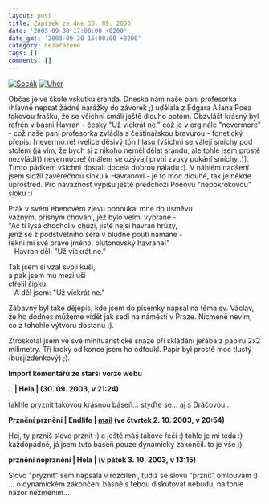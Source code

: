 ```yaml
---
layout: post
title: Zápisek ze dne 30. 09. 2003
date: '2003-09-30 17:00:00 +0200'
date_gmt: '2003-09-30 15:00:00 +0200'
category: nezařazené
tags: []
comments: []
---
```

<p>
<div >  <a href="/%base_url%/assets/old-images/socak.jpg"><img alt="Socák" src="%base_url%/assets/old-images/socak.jpg"></a>  <a href="/%base_url%/assets/old-images/uhrik.jpg"><img alt="Uher" src="%base_url%/assets/old-images/uhrik.jpg"></a>  </div>
<p>Občas je ve škole vskutku sranda. Dneska nám naše paní profesorka (hlavně nepsat žádné narážky do závorek ;)  udělala z Edgara Allana Poea takovou frašku, že se všichni smáli ještě dlouho potom. Obzvlášť krásný byl  refrén v básni Havran - česky "Už víckrát ne." což je v orginále "nevermore" - což naše paní profesorka  zvládla s češtinářskou bravurou - fonetický přepis: [nevermo:re! (velice děsivý tón hlasu (všichni se válejí  smíchy pod stolem (já vím, že bych si z nikoho neměl dělat srandu, ale tohle jsem prostě nezvlád))) nevermo::re!  (málem se ozývají první zvuky pukání smíchy..)]. Tímto pádkem všichni dostali docela dobrou náladu :).  V náhlém nadšení jsem složil závěrečnou sloku k Havranovi - je to moc dlouhé, tak je někde uprostřed. Pro  návaznost vypíšu ještě předchozí Poeovu "nepokrokovou" sloku :)</p>
<p>Pták v svém ebenovém zjevu ponoukal mne do úsměvu<br>  vážným, přísným chování, jež bylo velmi vybrané -<br>  &quot;Ač ti lysá chochol v chůzi, jistě nejsi havran hrůzy,<br>  jenž se z podstvětního šera v bludné pouti namane -<br>  řekni mi své pravé jméno, plutonovský havrane!&quot;<br>  &nbsp;&nbsp;&nbsp;Havran děl: &quot;Už víckrát ne.&quot;</p>
<p>Tak jsem si vzal svoji kuši,<br>  a pak jsem mu mezi uši<br>  střelil šipku.<br>  &nbsp;&nbsp;&nbsp;A děl jsem: &quot;Už víckrát ne.&quot;</p>
<p>Zábavný byl také dějepis, kde jsem do písemky napsal na téma sv. Václav, že ho dodnes můžeme vidět jak sedí  na náměstí v Praze. Nicméně nevím, co z tohohle výtvoru dostanu ;).</p>
<p>Ztroskotal jsem ve své minituaristické snaze při skládání jeřába z papíru 2x2 milimetry. Tři kroky od konce  jsem ho odfoukl. Papír byl prostě moc tlustý (busjízdenkový) ;).</p>
<div class="import-komentaru">
<p><strong>Import komentářů ze starší verze webu</strong></p>
<div class="comment">
<p style="font-weight:bold"><span class="compredmet">..</span> | <span class="comname">Hela</span> | (30.&nbsp;09.&nbsp;2003,&nbsp;v&nbsp;21:24)</p>
<p>takhle pryznit takovou krásnou báseň... styďte se... aj s Dráčovou... </p>
</div>
<div class="comment">
<p style="font-weight:bold"><span class="compredmet">Prznění prznění</span> | <span class="comname">Endlife</span> |  <a href="mailto:jan.martinek@post.cz">mail</a> (ve&nbsp;čtvrtek&nbsp;2.&nbsp;10.&nbsp;2003,&nbsp;v&nbsp;20:54)</p>
<p>Hej, ty przníš slovo prznit :) a ještě máš takové řeči :) tohle je mi teda :) <br> každopádně, já jsem tuto báseň pouze dynamicky zakončil. to je vše :) </p>
</div>
<div class="comment">
<p style="font-weight:bold"><span class="compredmet">prznění neprznění</span> | <span class="comname">Hela</span> | (v&nbsp;pátek&nbsp;3.&nbsp;10.&nbsp;2003,&nbsp;v&nbsp;13:15)</p>
<p>Slovo &quot;pryznit&quot; sem napsala v rozčilení, tudíž se slovu &quot;prznit&quot; omlouvám :) <br> ... o dynamickém zakončení básně s tebou diskutovat nebudu, na tohle názor nezměním... </p>
</div>
</div>
